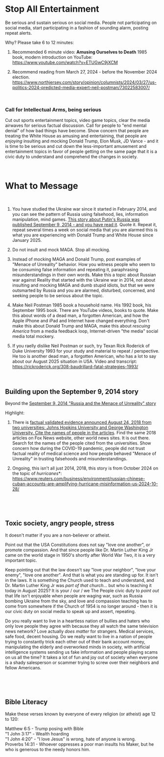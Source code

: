 # Stop All Entertainment

Be serious and sustain serious on social media. People not participating on social media, start participating in a fashion of sounding alarm, posting repeat alerts.

Why? Please take 6 to 12 minutes:

1. Recommended 6 minute video: **Amusing Ourselves to Death** 1985 book, modern introduction on YouTube: https://www.youtube.com/watch?v=ETUGwC9jXCM

2. Recommend reading from March 27, 2024 - before the November 2024 election. https://www.northjersey.com/story/opinion/columnists/2024/03/27/us-politics-2024-predicted-media-expert-neil-postman/73022583007/

&nbsp;

### Call for Intellectual Arms, being serious

Cut out sports entertainment topics, video game topics, clear the media airwaves for serious factual discussion. Call for people to "end mental denial" of how bad things have become. Show concern that people are treating the White House as amusing and entertaining, that people are *enjoying* insulting and mocking Donald Trump, Elon Musk, JD Vance - and it is time to be serious and cut down the less-important amusement and entertainment topics in favor of people getting on the same page that it is a civic duty to understand and comprehend the changes in society.

&nbsp;

# What to Message

&nbsp;

1. You have studied the Ukraine war since it started in February 2014, and you can see the pattern of Russia using falsehood, lies, information manipulation, mind games. [This story about Putin's Russia was published September 9, 2014 - and you have read it](https://www.theatlantic.com/international/archive/2014/09/russia-putin-revolutionizing-information-warfare/379880/). Quote it. Repeat it, repeat several times a week on social media that you are alarmed this is what you are experiencing with Donald Trump and White House since January 2025.

2. Do not insult and mock MAGA. Stop all mocking.

3. Instead of mocking MAGA and Donald Trump, post examples of "Menace of Unreality" behavior. How you witness people who seem to be consuming false information and repeating it, paraphrasing misunderstandings in their own words. Make this a topic about Russian war against Reality that started with the Ukraine war in 2014, not about insulting and mocking MAGA and dumb stupid idiots, but that we were outsmarted by Russia and you are alarmed, disturbed, concerned, and seeking people to be serious about the topic.

4. Make Neil Postman 1985 book a household name. His 1992 book, his September 1995 book. There are YouTube videos, books to quote. Make this about words of a dead man, a forgotten American, and how the Apple iPhone and iPad and Internet have changed everything. Don't make this about Donald Trump and MAGA, make this about *rescuing America* from a media feedback loop, Internet-driven "the media" social media total mockery.

5. If you raelly dislike Neil Postman or such, try Texan Rick Roderick of Duke University 1993 for your study and material to repeat / perspective. He too is another dead man, a forgotten American, who has a lot to say about our August 2025 situation in USA. Video and transcript: https://rickroderick.org/308-baudrillard-fatal-strategies-1993/

&nbsp;

## Building upon the September 9, 2014 story

Beyond the [September 9, 2014 "Russia and the Menace of Unreality" story](https://www.theatlantic.com/international/archive/2014/09/russia-putin-revolutionizing-information-warfare/379880/)

Highlight:

1. There is [factual validated evidence announced August 24, 2018 from two universities: Johns Hopkins University and George Washington University. Cite the names of people in the articles](https://www.bbc.com/news/world-us-canada-45294192). Find the same 2018 articles on Fox News website, other world news sites. It is out there. Search fot the names of the people cited from the universities. Show concern how during the COVID-19 pandemic, people did not trust factual reality of medical science and how people behaved "Menace of Unreality" in trusting falsehoods and misunderstandings.

2. Ongoing, this isn't all just 2014, 2018, this story is from October 2024 on the topic of *hurricanes**: https://www.reuters.com/business/environment/russian-chinese-cuban-accounts-are-amplifying-hurricane-misinformation-us-2024-10-28/

&nbsp;

&nbsp;

## Toxic society, angry people, stress

It doesn't matter if you are a non-believer or atheist.

Point out that the USA Constitutions does not say "love one another", or promote compassion. And that since people like Dr. Martin Luther King Jr came on the world stage in 1950's shortly after World War Two, it is a very important topic. 

Keep pointing out that the law doesn't say "love your neighbor", "love your enemy", "love one another". And that is what you are standing up for. It isn't in the laws. It is something the Church used to teach and understand, and Dr. Martin Luther King Jr was *part of that church*... but who is teaching it today in August 2025? It is your / our / we The People civic duty to *point out* that life isn't enjoyable when people are waging war, such as Russia bombing Ukraine from the sky, and love and compassion teaching has to come from somewhere if the Church of 1954 is no longer around - then it is our civic duty on social media to speak up and assert, repeating.

Do you really want to live in a heartless nation of bullies and haters who only love people they agree with because they all watch the same television news network? Love actually *does matter* for strangers. Medical services, safe food, decent housing. Do we really want to live in a nation of people trying to constantly trick each other out of their bank account money, manipulating the elderly and overworked minds in society, with artificial intelligence systems sending us fake information and people playing scams on us all the time? It takes a lot of fun and joy out of society when everyone is a shady salesperson or scammer trying to screw over their neighbors and fellow Americans.


&nbsp;

&nbsp;

## Bible Literacy

Make these verses known by everyone of every religion (or atheist) age 12 to 120:

Matthew 6:5 - Trump posing with Bible   
"1 John 3:17" - Wealth hoarding    
"1 John 4:20" - "I love Jesus" is wrong, hate of anyone is wrong.   
Proverbs 14:31  - Whoever oppresses a poor man insults his Maker, but he who is generous to the needy honors him.   
